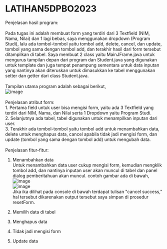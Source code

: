 # LATIHAN5DPBO2023

Penjelasan hasil program:<br>
<br>
   Pada tugas ini adalah membuat form yang terdiri dari 3 Textfield (NIM, Nama, Nilai) dan 1 lagi bebas, saya menggunakan dropdown (Program Studi), lalu ada tombol-tombol yaitu tombol add, delete, cancel, dan update, tombol yang sama dengan tombol add, dan terakhir hasil dari form tersebut ditampilkan di tabel. Saya membuat 2 class yaitu MainJFrame.java untuk mengurus tampilan depan dari program dan Student.java yang digunakan untuk template dan juga tempat penampung sementara untuk data inputan yang nantinya akan diteruskan untuk dimasukkan ke tabel menggunakan setter dan getter dari class Student.java. <br>
    <br>
  Tampilan utama program adalah sebagai berikut, <br>
  ![image](https://user-images.githubusercontent.com/99600360/226894851-f33bfbe6-c305-4d99-a85e-2924cccc9ca1.png) <br>
	<br>
	Penjelasan atribut form:<br>
	1. Pertama field untuk user bisa mengisi form, yaitu ada 3 Textfield yang terdiri dari NIM, Nama, dan Nilai serta 1 Dropdown yaitu Program Studi. <br>
  2. Selanjutnya ada tabel, tabel digunakan untuk menampilkan inputan dari user. <br>
  3. Terakhir ada tombol-tombol yaitu tombol add untuk menambahkan data, delete untuk menghapus data, cancel apabila tidak jadi mengisi form, dan update (tombol yang          sama dengan tombol add) untuk mengubah data. <br>
  <br>
  Penjelasan fitur-fitur:<br>
  1. Menambahkan data<br>
     Untuk menambahkan data user cukup mengisi form, kemudian mengklik tombol add, dan nantinya inputan user akan muncul di tabel dan panel dialog pemberitahuan akan          muncul. contoh gambar ada di bawah, <br>
     ![image](https://user-images.githubusercontent.com/99600360/226901095-2a6b123d-958d-4518-8857-bf734b97f914.png) <br>
     ![image](https://user-images.githubusercontent.com/99600360/226901401-c3f79696-4f34-47fe-8b7c-ae760d36bc43.png) <br>
     Jika ika dilihat pada console di bawah terdapat tulisan "cancel success," hal tersebut dikarenakan output tersebut saya simpan di prosedur resetForm.


  2. Memilih data di tabel<br>
  3. Menghapus data<br>
  4. Tidak jadi mengisi form<br>
  5. Update data<br>

  
